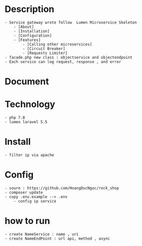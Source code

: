 # Description 
	- Service gateway wrote follow  Lumen Microservice Skeleton
		- [About]
		- [Installation]
		- [Configuration]
		- [Features]
		    - [Calling other microservices]
		    - [Circuit Breaker]
		    - [Requests Limiter]
	- facade.php new class : objectservice and objectendpoint 
	- Each service can log request, response , and error

# Document 

# Technology
	- php 7.0
	- lumen laravel 5.5
	
# Install
	- filter ip via apache
# Config
	- soure : https://github.com/HoangDucNgoc/rock_shop
	- composer update 
	- copy .env.example --> .env 
		- config ip service
# how to run
   	- create NameService : name , uri  
   	- create NameEndPoint : url api, method , async